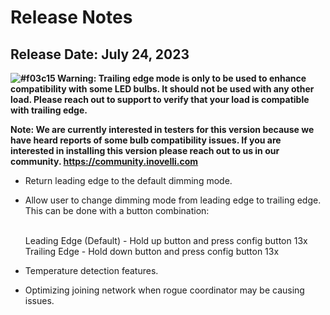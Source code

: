 # Release Notes

## Release Date: July 24, 2023

**![#f03c15](https://placehold.co/15x15/f03c15/f03c15.png) Warning: Trailing edge mode is only to be used to enhance compatibility with some LED bulbs. It should not be used with any other load. Please reach out to support to verify that your load is compatible with trailing edge.**

**Note: We are currently interested in testers for this version because we have heard reports of some bulb compatibility issues. If you are interested in installing this version please reach out to us in our community. https://community.inovelli.com**

- Return leading edge to the default dimming mode.
- Allow user to change dimming mode from leading edge to trailing edge.
  This can be done with a button combination:

  <br>Leading Edge (Default) - Hold up button and press config button 13x
  <br>Trailing Edge - Hold down button and press config button 13x
- Temperature detection features.
- Optimizing joining network when rogue coordinator may be causing issues.
